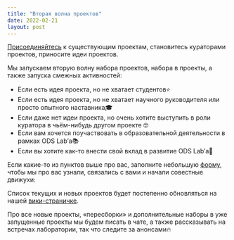 ```yaml
---
title: "Вторая волна проектов"
date: 2022-02-21
layout: post
---
```


[Присоединяйтесь](https://forms.gle/ATNPdVGbBVn1ggcB7) к существующим проектам, становитесь кураторами проектов, приносите идеи проектов.
<!--more-->
Мы запускаем вторую волну набора проектов, набора в проекты, а также запуска смежных активностей:

 * Если есть идея проекта, но не хватает студентов⭐️
 * Если есть идея проекта, но не хватает научного руководителя или просто опытного наставника🎓
 * Если даже нет идеи проекта, но очень хотите выступить в роли куратора в чьём-нибудь другом проекте 🤓
 * Если вам хочется поучаствовать в образовательной деятельности в рамках ODS Lab’а📚
 * Если вы хотите как-то внести свой вклад в развитие ODS Lab’а🎈

Если какие-то из пунктов выше про вас, заполните небольшую [форму](https://forms.gle/ATNPdVGbBVn1ggcB7), чтобы мы про вас узнали, связались с вами и начали совестные движухи: 

Список текущих и новых проектов будет постепенно обновляться на нашей [вики-страничке](open-data-science-lab.github.io/projects.md).

Про все новые проекты, «пересборки» и дополнительные наборы в уже запущенные проекты мы будем писать в чате, а также рассказывать на встречах лаборатории, так что следите за анонсами🔥
